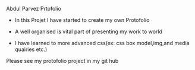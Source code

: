

   Abdul Parvez Prtofolio

- In this Projet I have started to create my own Protofolio

- A well organised is vital part of presenting my work to world

- I have learned to more advanced css(ex: css box model,img,and media quairies etc.)

Please see my protofolio project in my git hub





 




